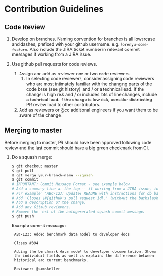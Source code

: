 # Contribution Guidelines

## Code Review

1. Develop on branches. Naming convention for branches is all lowercase and dashes, prefixed with your github username. e.g. ```lorenyu-some-feature```. Also include the JIRA ticket number in relevant commit messages if working from a JIRA issue.

2. Use github pull requests for code reviews.
    1. Assign and add as reviewer one or two code reviewers.
        1. In selecting code reviewers, consider assigning code reviewers who are most intimately familiar with the changing parts of the code base (see git history), and / or a technical lead. If the change is high risk and / or includes lots of line changes, include a technical lead. If the change is low risk, consider distributing PR review load to other contributors.
    2. Add as reviewers or @cc additional engineers if you want them to be aware of the change.

## Merging to master

Before merging to master, PR should have been approved following code review and the last commit should have a big green checkmark from CI.

1. Do a squash merge:

	```bash
	$ git checkout master
	$ git pull
	$ git merge your-branch-name --squash
	$ git commit
	# IMPORTANT: Commit Message Format - see example below
	# Add a summary line at the top -- if working from a JIRA issue, include that number at the beginning
	# For example: 'ABC-123: Updates README with instructions for db backup and restore'
	# Add 'Closes \#[github's pull request id].' (without the backslash)
	# Add a description of the change.
	# Add any Github reviewers.
	# Remove the rest of the autogenerated squash commit message.
	$ git push
	```

	Example commit message:

		ABC-123: Added benchmark data model to developer docs

		Closes #394

		Adding the benchmark data model to developer documentation. Shows
		the individual fields as well as explains the difference between
		historical and current benchmarks.

		Reviewer: @samskeller
